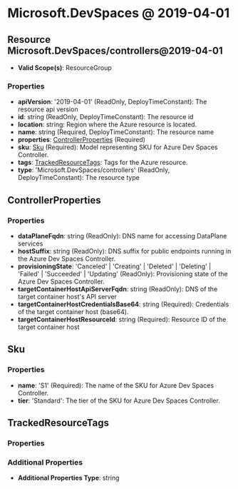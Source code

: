 # Microsoft.DevSpaces @ 2019-04-01

## Resource Microsoft.DevSpaces/controllers@2019-04-01
* **Valid Scope(s)**: ResourceGroup
### Properties
* **apiVersion**: '2019-04-01' (ReadOnly, DeployTimeConstant): The resource api version
* **id**: string (ReadOnly, DeployTimeConstant): The resource id
* **location**: string: Region where the Azure resource is located.
* **name**: string (Required, DeployTimeConstant): The resource name
* **properties**: [ControllerProperties](#controllerproperties) (Required)
* **sku**: [Sku](#sku) (Required): Model representing SKU for Azure Dev Spaces Controller.
* **tags**: [TrackedResourceTags](#trackedresourcetags): Tags for the Azure resource.
* **type**: 'Microsoft.DevSpaces/controllers' (ReadOnly, DeployTimeConstant): The resource type

## ControllerProperties
### Properties
* **dataPlaneFqdn**: string (ReadOnly): DNS name for accessing DataPlane services
* **hostSuffix**: string (ReadOnly): DNS suffix for public endpoints running in the Azure Dev Spaces Controller.
* **provisioningState**: 'Canceled' | 'Creating' | 'Deleted' | 'Deleting' | 'Failed' | 'Succeeded' | 'Updating' (ReadOnly): Provisioning state of the Azure Dev Spaces Controller.
* **targetContainerHostApiServerFqdn**: string (ReadOnly): DNS of the target container host's API server
* **targetContainerHostCredentialsBase64**: string (Required): Credentials of the target container host (base64).
* **targetContainerHostResourceId**: string (Required): Resource ID of the target container host

## Sku
### Properties
* **name**: 'S1' (Required): The name of the SKU for Azure Dev Spaces Controller.
* **tier**: 'Standard': The tier of the SKU for Azure Dev Spaces Controller.

## TrackedResourceTags
### Properties
### Additional Properties
* **Additional Properties Type**: string

